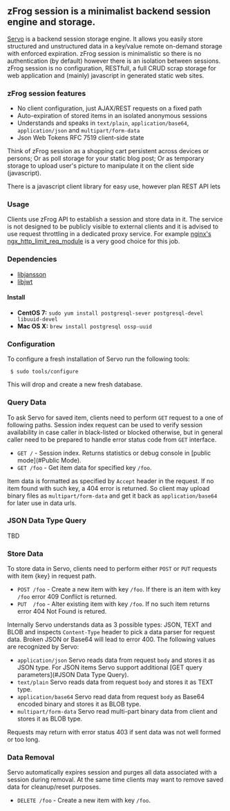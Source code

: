 
## zFrog session is a minimalist backend session engine and storage.

[Servo](http://www.endlessinsomnia.com/projects/servo) is a backend session storage engine.
It allows you easily store structured and unstructured data in a key/value remote on-demand storage with enforced expiration.
zFrog session is minimalistic so there is no authentication (by default) however there is an isolation between sessions.
zFrog session is no configuration, RESTfull, a full CRUD scrap storage for web application and (mainly) javascript in generated static web sites.

### zFrog session features

- No client configuration, just AJAX/REST requests on a fixed path
- Auto-expiration of stored items in an isolated anonymous sessions
- Understands and speaks in `text/plain`, `application/base64`, `application/json` and `multipart/form-data`
- Json Web Tokens RFC 7519 client-side state

Think of zFrog session as a shopping cart persistent across devices or persons;
Or as poll storage for your static blog post; 
Or as temporary storage to upload user's picture to manipulate it on the client side (javascript).

There is a javascript client library for easy use, however plan REST API lets

### Usage

Clients use zFrog API to establish a session and store data in it.
The service is not designed to be publicly visible to external clients and
it is advised to use request throttling in a dedicated proxy service.
For example [nginx's ngx_http_limit_req_module](http://nginx.org/en/docs/http/ngx_http_limit_req_module.html) is a very good choice for this job.


### Dependencies 

* [libjansson](http://www.digip.org/jansson/)
* [libjwt](https://github.com/benmcollins/libjwt)


#### Install 

* __CentOS 7:__ `sudo yum install postgresql-sever postgresql-devel libuuid-devel`
* __Mac OS X:__ `brew install postgresql ossp-uuid`



### Configuration

To configure a fresh installation of Servo run the following tools:

     $ sudo tools/configure

This will drop and create a new fresh database.

### Query Data

To ask Servo for saved item, clients need to perform `GET` request to a one of following paths. Session index request can be used to verify session availability in case caller in black-listed or blocked otherwise, but in general caller need to be prepared to handle error status code from `GET` interface.

- `GET /` - Session index. Returns statistics or debug console in [public mode](#Public Mode).
- `GET /foo` - Get item data for specified key `/foo`.

Item data is formatted as specified by `Accept` header in the request. If no item found with such key, a 404 error is returned. So client may upload binary files as `multipart/form-data` and get it back as `application/base64` for later use in data urls.

### JSON Data Type Query

TBD

### Store Data

To store data in Servo, clients need to perform either `POST` or `PUT` requests with item {key} in request path.

- `POST /foo` - Create a new item with key `/foo`. If there is an item with key `/foo` error 409 Conflict is returned.
- `PUT  /foo` - Alter existing item with key `/foo`. If no such item returns error 404 Not Found is retured.

Internally Servo understands data as 3 possible types: JSON, TEXT and BLOB and inspects `Content-Type` header to pick a data parser for request data. Broken JSON or Base64 will lead to error 400.
The following values are recognized by Servo:

- `application/json` Servo reads data from request `body` and stores it as JSON type. 
  For JSON items Servo support additional [GET query parameters](#JSON Data Type Query).
- `text/plain` Servo reads data from request `body` and stores it as TEXT type. 
- `application/base64` Servo read data from request `body` as Base64 encoded binary and stores it as BLOB type.
- `multipart/form-data` Servo read multi-part binary data from client and stores it as BLOB type.

Requests may return with error status 403 if sent data was not well formed or too long. 

### Data Removal

Servo automatically expires session and purges all data associated with a session during removal. At the same time clients
may want to remove saved data for cleanup/reset purposes.

- `DELETE /foo` - Create a new item with key `/foo`. 



